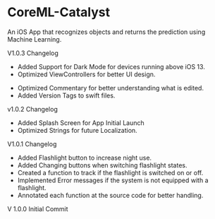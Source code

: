 # CoreML-Catalyst
An iOS App that recognizes objects and returns the prediction using Machine Learning. 



V1.0.3 Changelog

+ Added Support for Dark Mode for devices running above iOS 13.
+ Optimized ViewControllers for better UI design.
* Optimized Commentary for better understanding what is edited.
* Added Version Tags to swift files.

v1.0.2 Changelog
+ Added Splash Screen for App Initial Launch
+ Optimized Strings for future Localization. 



V1.0.1 Changelog

+ Added Flashlight button to increase night use.
+ Added Changing buttons when switching flashlight states.
+ Created a function to track if the flashlight is switched on or off.
+ Implemented Error messages if the system is not equipped with a flashlight.
+ Annotated each function at the source code for better handling.

V 1.0.0 Initial Commit
